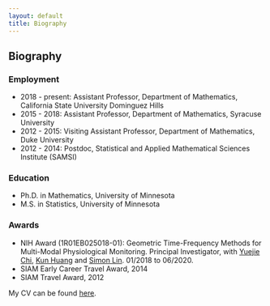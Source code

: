 ```yaml
---
layout: default
title: Biography
---
```

## Biography

### Employment
- 2018 - present: Assistant Professor, Department of Mathematics, California State
University Dominguez Hills
- 2015 - 2018:    Assistant Professor, Department of Mathematics, Syracuse University
- 2012 - 2015:    Visiting Assistant Professor, Department of Mathematics, Duke University
- 2012 - 2014:    Postdoc, Statistical and Applied Mathematical Sciences Institute (SAMSI)

### Education
- Ph.D. in Mathematics, University of Minnesota
- M.S. in Statistics, University of Minnesota

### Awards
- NIH Award (1R01EB025018-01): Geometric Time-Frequency Methods for Multi-Modal
Physiological Monitoring. 
Principal Investigator, with [Yuejie Chi](https://users.ece.cmu.edu/~yuejiec/), [Kun Huang](https://medicine.iu.edu/faculty/38697/huang-kun/) and [Simon Lin](https://www.nationwidechildrens.org/find-a-doctor/profiles/simon-m-lin). 01/2018 to 06/2020. 
- SIAM Early Career Travel Award, 2014
- SIAM Travel Award, 2012

My CV can be found [here](../cv.pdf).
